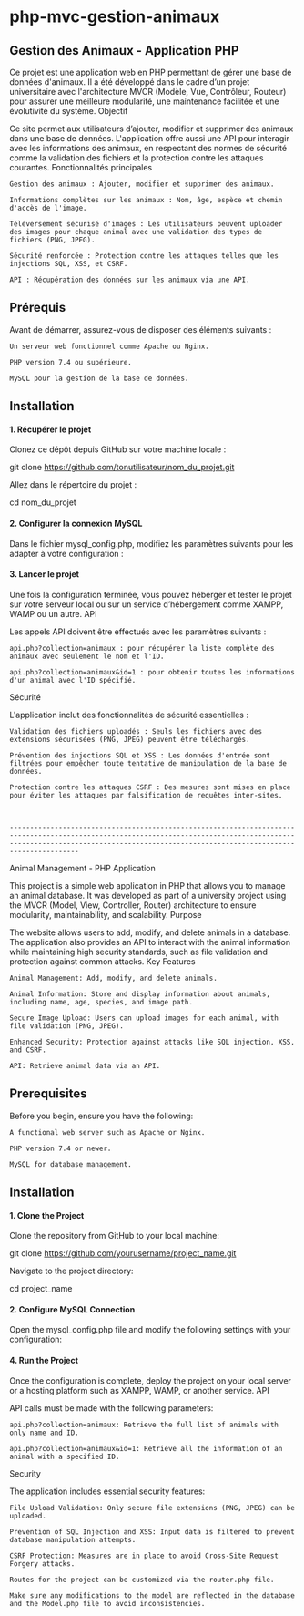 # php-mvc-gestion-animaux
## Gestion des Animaux - Application PHP

Ce projet est une application web en PHP permettant de gérer une base de données d'animaux. Il a été développé dans le cadre d’un projet universitaire avec l'architecture MVCR (Modèle, Vue, Contrôleur, Routeur) pour assurer une meilleure modularité, une maintenance facilitée et une évolutivité du système.
Objectif

Ce site permet aux utilisateurs d’ajouter, modifier et supprimer des animaux dans une base de données. L'application offre aussi une API pour interagir avec les informations des animaux, en respectant des normes de sécurité comme la validation des fichiers et la protection contre les attaques courantes.
Fonctionnalités principales

    Gestion des animaux : Ajouter, modifier et supprimer des animaux.

    Informations complètes sur les animaux : Nom, âge, espèce et chemin d'accès de l'image.

    Téléversement sécurisé d'images : Les utilisateurs peuvent uploader des images pour chaque animal avec une validation des types de fichiers (PNG, JPEG).

    Sécurité renforcée : Protection contre les attaques telles que les injections SQL, XSS, et CSRF.

    API : Récupération des données sur les animaux via une API.

## Prérequis

Avant de démarrer, assurez-vous de disposer des éléments suivants :

    Un serveur web fonctionnel comme Apache ou Nginx.

    PHP version 7.4 ou supérieure.

    MySQL pour la gestion de la base de données.

## Installation
#### 1. Récupérer le projet

Clonez ce dépôt depuis GitHub sur votre machine locale :

git clone https://github.com/tonutilisateur/nom_du_projet.git

Allez dans le répertoire du projet :

cd nom_du_projet

#### 2. Configurer la connexion MySQL

Dans le fichier mysql_config.php, modifiez les paramètres suivants pour les adapter à votre configuration :

<?php
define('MYSQL_HOST', 'mysql:host=votre_hote_mysql;'); 
define('MYSQL_PORT', 'port=votre_port;'); 
define('MYSQL_DB', 'dbname=votre_db'); 
define('MYSQL_USER', 'votre_utilisateur');  
define('MYSQL_PASSWORD', 'votre_motdepasse'); 
?>


#### 3. Lancer le projet

Une fois la configuration terminée, vous pouvez héberger et tester le projet sur votre serveur local ou sur un service d’hébergement comme XAMPP, WAMP ou un autre.
API

Les appels API doivent être effectués avec les paramètres suivants :

    api.php?collection=animaux : pour récupérer la liste complète des animaux avec seulement le nom et l'ID.

    api.php?collection=animaux&id=1 : pour obtenir toutes les informations d'un animal avec l'ID spécifié.

Sécurité

L'application inclut des fonctionnalités de sécurité essentielles :

    Validation des fichiers uploadés : Seuls les fichiers avec des extensions sécurisées (PNG, JPEG) peuvent être téléchargés.

    Prévention des injections SQL et XSS : Les données d'entrée sont filtrées pour empêcher toute tentative de manipulation de la base de données.

    Protection contre les attaques CSRF : Des mesures sont mises en place pour éviter les attaques par falsification de requêtes inter-sites.



    -----------------------------------------------------------------------------------------------------------------------------------------------------------------------------------------------------------------------------------


Animal Management - PHP Application

This project is a simple web application in PHP that allows you to manage an animal database. It was developed as part of a university project using the MVCR (Model, View, Controller, Router) architecture to ensure modularity, maintainability, and scalability.
Purpose

The website allows users to add, modify, and delete animals in a database. The application also provides an API to interact with the animal information while maintaining high security standards, such as file validation and protection against common attacks.
Key Features

    Animal Management: Add, modify, and delete animals.

    Animal Information: Store and display information about animals, including name, age, species, and image path.

    Secure Image Upload: Users can upload images for each animal, with file validation (PNG, JPEG).

    Enhanced Security: Protection against attacks like SQL injection, XSS, and CSRF.

    API: Retrieve animal data via an API.

## Prerequisites

Before you begin, ensure you have the following:

    A functional web server such as Apache or Nginx.

    PHP version 7.4 or newer.

    MySQL for database management.

## Installation
#### 1. Clone the Project

Clone the repository from GitHub to your local machine:

git clone https://github.com/yourusername/project_name.git

Navigate to the project directory:

cd project_name

#### 2. Configure MySQL Connection

Open the mysql_config.php file and modify the following settings with your configuration:

<?php
define('MYSQL_HOST', 'mysql:host=your_mysql_host;'); 
define('MYSQL_PORT', 'port=your_port;'); 
define('MYSQL_DB', 'dbname=your_db'); 
define('MYSQL_USER', 'your_username');  
define('MYSQL_PASSWORD', 'your_password'); 
?>


#### 4. Run the Project

Once the configuration is complete, deploy the project on your local server or a hosting platform such as XAMPP, WAMP, or another service.
API

API calls must be made with the following parameters:

    api.php?collection=animaux: Retrieve the full list of animals with only name and ID.

    api.php?collection=animaux&id=1: Retrieve all the information of an animal with a specified ID.

Security

The application includes essential security features:

    File Upload Validation: Only secure file extensions (PNG, JPEG) can be uploaded.

    Prevention of SQL Injection and XSS: Input data is filtered to prevent database manipulation attempts.

    CSRF Protection: Measures are in place to avoid Cross-Site Request Forgery attacks.

    Routes for the project can be customized via the router.php file.

    Make sure any modifications to the model are reflected in the database and the Model.php file to avoid inconsistencies.
